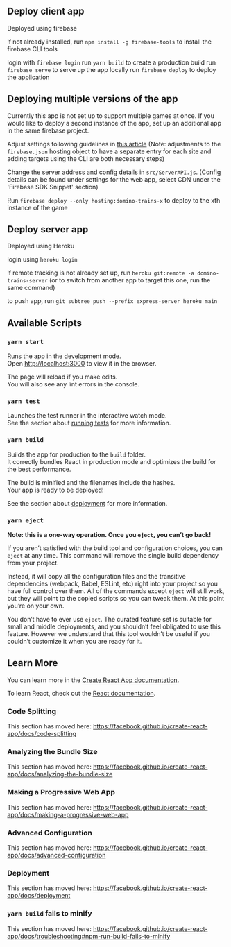 ## Deploy client app

Deployed using firebase

if not already installed, run `npm install -g firebase-tools` to install the firebase CLI tools

login with `firebase login`
run `yarn build` to create a production build
run `firebase serve` to serve up the app locally
run `firebase deploy` to deploy the application

## Deploying multiple versions of the app

Currently this app is not set up to support multiple games at once. If you would
like to deploy a second instance of the app, set up an additional app in the
same firebase project.

Adjust settings following guidelines in [this
article](https://firebase.googleblog.com/2018/08/one-project-multiple-sites-plus-boost.html)
(Note: adjustments to the `firebase.json` hosting object to have a separate
entry for each site and adding targets using the CLI are both necessary steps)

Change the server address and config details in `src/ServerAPI.js`. (Config
details can be found under settings for the web app, select CDN under the 'Firebase
SDK Snippet' section)

Run `firebase deploy --only hosting:domino-trains-x` to deploy to the xth instance of the game

## Deploy server app

Deployed using Heroku

login using `heroku login`

if remote tracking is not already set up, run `heroku git:remote -a domino-trains-server`
(or to switch from another app to target this one, run the same command)

to push app, run `git subtree push --prefix express-server heroku main`

## Available Scripts

### `yarn start`

Runs the app in the development mode.<br />
Open [http://localhost:3000](http://localhost:3000) to view it in the browser.

The page will reload if you make edits.<br />
You will also see any lint errors in the console.

### `yarn test`

Launches the test runner in the interactive watch mode.<br />
See the section about [running tests](https://facebook.github.io/create-react-app/docs/running-tests) for more information.

### `yarn build`

Builds the app for production to the `build` folder.<br />
It correctly bundles React in production mode and optimizes the build for the best performance.

The build is minified and the filenames include the hashes.<br />
Your app is ready to be deployed!

See the section about [deployment](https://facebook.github.io/create-react-app/docs/deployment) for more information.

### `yarn eject`

**Note: this is a one-way operation. Once you `eject`, you can’t go back!**

If you aren’t satisfied with the build tool and configuration choices, you can `eject` at any time. This command will remove the single build dependency from your project.

Instead, it will copy all the configuration files and the transitive dependencies (webpack, Babel, ESLint, etc) right into your project so you have full control over them. All of the commands except `eject` will still work, but they will point to the copied scripts so you can tweak them. At this point you’re on your own.

You don’t have to ever use `eject`. The curated feature set is suitable for small and middle deployments, and you shouldn’t feel obligated to use this feature. However we understand that this tool wouldn’t be useful if you couldn’t customize it when you are ready for it.

## Learn More

You can learn more in the [Create React App documentation](https://facebook.github.io/create-react-app/docs/getting-started).

To learn React, check out the [React documentation](https://reactjs.org/).

### Code Splitting

This section has moved here: https://facebook.github.io/create-react-app/docs/code-splitting

### Analyzing the Bundle Size

This section has moved here: https://facebook.github.io/create-react-app/docs/analyzing-the-bundle-size

### Making a Progressive Web App

This section has moved here: https://facebook.github.io/create-react-app/docs/making-a-progressive-web-app

### Advanced Configuration

This section has moved here: https://facebook.github.io/create-react-app/docs/advanced-configuration

### Deployment

This section has moved here: https://facebook.github.io/create-react-app/docs/deployment

### `yarn build` fails to minify

This section has moved here: https://facebook.github.io/create-react-app/docs/troubleshooting#npm-run-build-fails-to-minify
